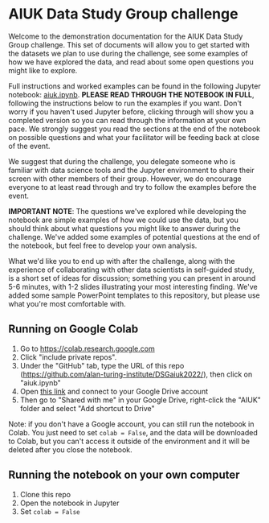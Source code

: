 # AIUK Data Study Group challenge

Welcome to the demonstration documentation for the AIUK Data Study Group challenge. This set of documents will allow you to get started with the datasets we plan to use during the challenge, see some examples of how we have explored the data, and read about some open questions you might like to explore.

Full instructions and worked examples can be found in the following Jupyter notebook: [aiuk.ipynb](https://github.com/alan-turing-institute/DSGaiuk2022/blob/main/aiuk.ipynb). **PLEASE READ THROUGH THE NOTEBOOK IN FULL**, following the instructions below to run the examples if you want. Don't worry if you haven't used Jupyter before, clicking through will show you a completed version so you can read through the information at your own pace. We strongly suggest you read the sections at the end of the notebook on possible questions and what your facilitator will be feeding back at close of the event.

We suggest that during the challenge, you delegate someone who is familiar with data science tools and the Jupyter environment to share their screen with other members of their group. However, we do encourage everyone to at least read through and try to follow the examples before the event.

**IMPORTANT NOTE**: The questions we've explored while developing the notebook are simple examples of how we could use the data, but you should think about what questions you might like to answer during the challenge. We've added some examples of potential questions at the end of the notebook, but feel free to develop your own analysis.

What we'd like you to end up with after the challenge, along with the experience of collaborating with other data scientists in self-guided study, is a short set of ideas for discussion; something you can present in around 5-6 minutes, with 1-2 slides illustrating your most interesting finding. We've added some sample PowerPoint templates to this repository, but please use what you're most comfortable with.

## Running on Google Colab

1. Go to https://colab.research.google.com
2. Click "include private repos".
3. Under the "GitHub" tab, type the URL of this repo (https://github.com/alan-turing-institute/DSGaiuk2022/), then click on "aiuk.ipynb"
4. Open [this link](https://drive.google.com/drive/folders/1adprVKMxSlXTn-S3ZAbOx545cxv5CzHl?usp=sharing) and connect to your Google Drive account
5. Then go to "Shared with me" in your Google Drive, right-click the "AIUK" folder and select "Add shortcut to Drive"

Note: if you don't have a Google account, you can still run the notebook in Colab. You just need to set `colab = False`, and the data will be downloaded to Colab, but you can't access it outside of the environment and it will be deleted after you close the notebook.

## Running the notebook on your own computer

1. Clone this repo
2. Open the notebook in Jupyter
3. Set `colab = False`
